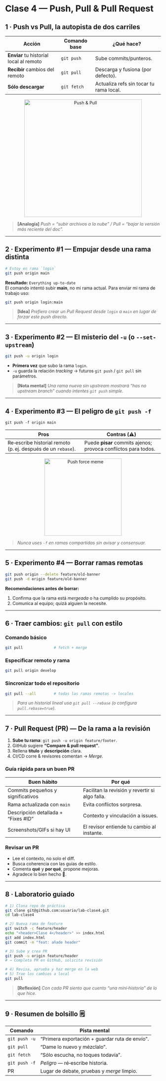 # Clase 4 — **Push, Pull & Pull Request**


## 1 · Push vs Pull, la autopista de dos carriles

| Acción | Comando base | ¿Qué hace? |
|--------|--------------|------------|
| **Enviar** tu historial local al remoto | `git push` | Sube commits/punteros. |
| **Recibir** cambios del remoto | `git pull` | Descarga y fusiona (por defecto). |
| **Sólo descargar** | `git fetch` | Actualiza refs sin tocar tu rama local. |

<p align="center">
  <img src="https://static.platzi.com/media/user_upload/Git%20push-88e4f9c0-01af-4253-b351-5e9a036e5a43.jpg" alt="Push & Pull" width="380">
</p>

> **[Analogía]** *Push = “subir archivos a la nube” / Pull = “bajar la versión más reciente del doc”.*

---

## 2 · Experimento #1 — Empujar desde una rama distinta

```bash
# Estoy en rama `login`
git push origin main
```

**Resultado:** `Everything up‑to‑date`  
El comando intentó subir **main**, no mi rama actual. Para enviar mi rama de trabajo uso:

```bash
git push origin login:main
```

> **[Idea]** *Prefiero crear un Pull Request desde `login` a `main` en lugar de forzar este push directo.*

---

## 3 · Experimento #2 — El misterio del `-u` (o `--set-upstream`)

```bash
git push -u origin login
```

- **Primera vez** que subo la rama `login`.  
- `-u` guarda la relación _tracking_ → futuros `git push` / `git pull` sin parámetros.

> **[Nota mental]** *Una rama nueva sin upstream mostrará “has no upstream branch” cuando intentes `git push` simple.*

---

## 4 · Experimento #3 — El peligro de `git push -f`

`git push -f origin main`

| Pros | Contras (⚠️) |
|------|--------------|
| Re‑escribe historial remoto (p. ej. después de un `rebase`). | Puede **pisar** commits ajenos; provoca conflictos para todos. |

<p align="center">
  <img src="https://preview.redd.it/git-push-force-v0-ky1rwu4yql5a1.jpg?auto=webp" alt="Push force meme" width="250">
</p>

> *Nunca uses `-f` en ramas compartidas sin avisar y consensuar.*

---

## 5 · Experimento #4 — Borrar ramas remotas

```bash
git push origin --delete feature/old‑banner
git push -d origin feature/old‑banner
```

**Recomendaciones antes de borrar:**

1. Confirma que la rama está *mergeada* o ha cumplido su propósito.  
2. Comunica al equipo; quizá alguien la necesite.  

---

## 6 · Traer cambios: `git pull` con estilo

### Comando básico

```bash
git pull              # fetch + merge
```

### Especificar remoto y rama

```bash
git pull origin develop
```

### Sincronizar todo el repositorio

```bash
git pull --all        # todas las ramas remotas -> locales
```

>*Para un historial lineal usa `git pull --rebase` (o configura `pull.rebase=true`).*

---

## 7 · Pull Request (PR) — De la rama a la revisión

1. **Sube tu rama**: `git push -u origin feature/footer`.  
2. GitHub sugiere **“Compare & pull request”**.  
3. Rellena **título** y **descripción** clara.  
4. CI/CD corre & revisores comentan → *Merge*.

### Guía rápida para un buen PR

| Buen hábito | Por qué |
|-------------|---------|
| Commits pequeños y significativos | Facilitan la revisión y revertir si algo falla. |
| Rama actualizada con `main` | Evita conflictos sorpresa. |
| Descripción detallada + “Fixes #ID” | Contexto y vinculación a issues. |
| Screenshots/GIFs si hay UI | El revisor entiende tu cambio al instante. |

### Revisar un PR

* Lee el contexto, no solo el diff.  
* Busca coherencia con las guías de estilo.  
* Comenta **qué** y **por qué**, propone mejoras.  
* Agradece lo bien hecho 🙌.

---

## 8 · Laboratorio guiado

```bash
# 1) Clona repo de práctica
git clone git@github.com:usuario/lab-clase4.git
cd lab-clase4

# 2) Nueva rama de feature
git switch -c feature/header
echo "<header>Clase 4</header>" >> index.html
git add index.html
git commit -m "feat: añade header"

# 3) Sube y crea PR
git push -u origin feature/header
# → Completa PR en GitHub, solicita revisión

# 4) Revisa, aprueba y haz merge en la web
# 5) Trae los cambios a local
git pull
```

> **[Reflexión]** *Con cada PR siento que cuento “una mini‑historia” de lo que hice.*

---

## 9 · Resumen de bolsillo 🗒️

| Comando | Pista mental |
|---------|--------------|
| `git push -u` | “Primera exportación + guardar ruta de envío”. |
| `git pull`    | “Dame lo nuevo y mézclalo”. |
| `git fetch`   | “Sólo escucha, no toques todavía”. |
| `git push -f` | *Peligro* — ré‑escribe historia. |
| PR            | Lugar de debate, pruebas y *merge* limpio. |
